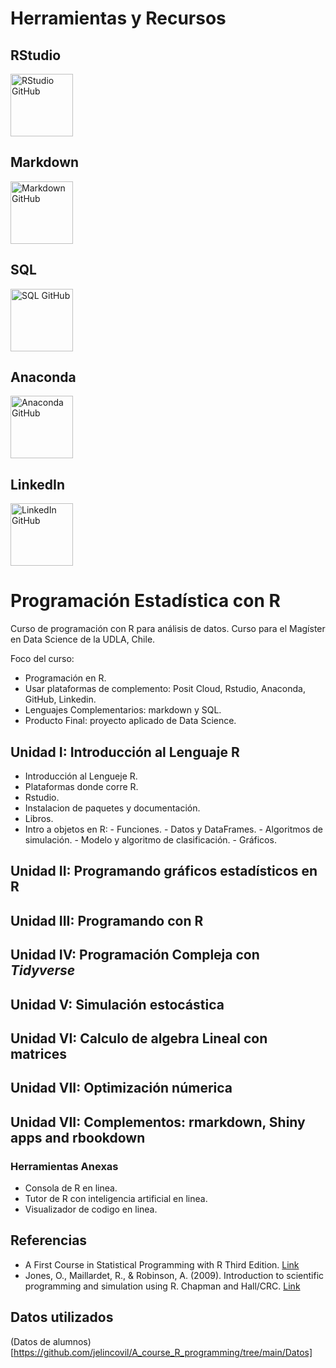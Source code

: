 # Herramientas y Recursos

## RStudio
<a href="https://github.com/rstudio/rstudio">
   <img src="https://avatars.githubusercontent.com/u/513560?v=4" alt="RStudio GitHub" width="100">
</a>

## Markdown
<a href="https://github.com/adam-p/markdown-here/wiki/Markdown-Cheatsheet">
   <img src="https://avatars.githubusercontent.com/u/19977?v=4" alt="Markdown GitHub" width="100">
</a>

## SQL
<a href="https://github.com/topics/sql">
   <img src="https://avatars.githubusercontent.com/u/9919?v=4" alt="SQL GitHub" width="100">
</a>

## Anaconda
<a href="https://github.com/anaconda">
   <img src="https://avatars.githubusercontent.com/u/730439?v=4" alt="Anaconda GitHub" width="100">
</a>

## LinkedIn
<a href="https://github.com/linkedin">
   <img src="https://avatars.githubusercontent.com/u/357098?v=4" alt="LinkedIn GitHub" width="100">
</a>



# Programación Estadística con R

Curso de programación con R para análisis de datos. Curso para el Magíster en Data Science de la UDLA, Chile.

Foco del curso:
- Programación en R.
- Usar plataformas de complemento: Posit Cloud, Rstudio, Anaconda, GitHub, Linkedin.
- Lenguajes Complementarios: markdown y SQL.
- Producto Final: proyecto aplicado de Data Science.

## Unidad I:  Introducción al Lenguaje R
- Introducción al Lengueje R.
- Plataformas donde corre R.
- Rstudio.
- Instalacion de paquetes y documentación.
- Libros.
- Intro a objetos en R:
                - Funciones.
                - Datos y DataFrames.
                - Algoritmos de simulación.
                - Modelo y algoritmo de clasificación.
                - Gráficos.
  

## Unidad II: Programando gráficos estadísticos en R

## Unidad III: Programando con R

## Unidad IV: Programación Compleja con *Tidyverse*

## Unidad V: Simulación estocástica

## Unidad VI: Calculo de algebra Lineal con matrices

## Unidad VII: Optimización númerica 

## Unidad VII: Complementos: rmarkdown, Shiny apps and rbookdown

### Herramientas Anexas
- Consola de R en linea.
- Tutor de R con inteligencia artificial en linea.
- Visualizador de codigo en linea.

  
## Referencias
- A First Course in Statistical Programming with R Third Edition. [Link](https://www.murdoch-sutherland.com/StatProg3/)
- Jones, O., Maillardet, R., & Robinson, A. (2009). Introduction to scientific programming and simulation using R. Chapman and Hall/CRC. [Link](https://nyu-cdsc.github.io/learningr/assets/simulation.pdf)
## Datos utilizados
(Datos de alumnos)[https://github.com/jelincovil/A_course_R_programming/tree/main/Datos]
